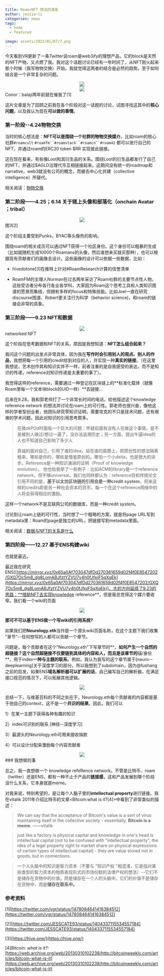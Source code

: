 ```yaml
---
title: Roam+NFT 想法的演变
author: jessie-li
categories: news
tags:
  - home
  - featured
 
image: assets/2022/01/07/7.png
---
```

今天看到VR更新了一条Twitter说roam是web3ify的理想产品，它的block是天然的NFT产物，又点燃了我。我对这个话题讨论已经有一年时间了，从NFT刚火起来那个时候（我写物物交换）开始，我就觉得这两者的结合是必然的趋势。至于如何结合是一个非常复杂的问题。

<div align=center><img src="/assets/2022/01/07/2.png"/></div>

<div align=center><img src="/assets/2022/01/07/3.png"/></div>
Conor：balaji两年前就在催我了[1]

这片文章是为了回顾之前我在各个阶段对这一话题的讨论，试图寻找这其中的**核心问题**，以及我认为现在**可以做的事情**。

### 第一阶段--4.24物物交换

当时的核心想法是：**NFT可以是围绕一个社群的物物交换媒介**。比如roam的核心社群`#roamcult` `#roamfm``#roamstack``#roamcn``#roam42` 都可以发行自己的NFT，并通过roam的ERC20 token $RR 实现彼此链接。

这在现在看来，有些像Loot和其衍生品的关系。围绕Loot的衍生品都发行了自己的NFT，并通过$AGLD治理代币互相链接起来。这期间没有统一的roadmap和narrative，web3就没有公司的概念，而被去中心化共建（collective intelligence）所替代。

相关阅读：[物物交换](http://mp.weixin.qq.com/s?__biz=MzU5NjQxNzQ3Mw==&mid=2247485324&idx=1&sn=823a31c533d989d2db4e29f6cbb03b28&chksm=fe624922c915c034509add88d20010a45445ffceeba632e89ec877ee4a1634231b68b190e880&scene=21#wechat_redirect)

### 第二阶段——4.25；6.14 关于链上头像和部落化（onchain Avatar ；tribal）

<div align=center><img src="/assets/2022/01/07/4.png"/></div>
图3[2]

这个阶段主要受到Punks，BYAC等头像热的影响。

围绕roam的相关成员可以通过NFT获得一个社区身份。这个身份可以粗暴的生成（比如就随机生成10000个Roamans的头像，然后谁想来买就买那种），也可以根据现有贡献者们的画像去设计。这些画像的设计可以依据一些数据，比如：

- hivedotone[3]在推特上针对#RoamResearch计算的信誉清单

- RoamFM的主理人Norman在过去两年采访了Roam社群的主要节点性人物。这些受访者分布各行各业各学科，大家因为Roam这个思考工具和人类知识图谱的愿景而集结，但拥有多样的focus和特殊技能。比如Joel一直在研究discourse图谱、Robert更关注行为科学（behavior science)，和roam的链接会非常的具象。

### 第三阶段——9.23 NFT和数据
<div align=center><img src="/assets/2022/01/07/5.png"/></div>
networked NFT

这个阶段在思考数据和NFT的关系，原因是我想知道：**NFT怎么组合起来？**

我问这个问题的出发点非常具体，因为我在**写作时会引用别人的观点、别人的作品**，我想把每一个引用的credit给到对应的人，并实现一种**真实的链接**。（在这里我想说，艺术创作其和知识实并不一样，前者注重的是自我感受的表达，而不是知识的传递，reference对知识传递是太重要的事了）。

我觉得这样的reference，需要通过一种登记在区块链上的**标准化载体（就像Roam里每一个文本块block的UID一样）**去链接...

后来在9.28，我和郭老师打了一个非常长时间的电话，给他描述这个knowledge reference network 的想法并讨论在roam上的可行性。郭老师也很兴奋，像他这样的学者型创业者，他团队研究零知识证明，需要攻克的不只是技术问题，还有艰难的学术问题，因此对知识的引用思考颇多。

>在做zkPOd时面临一个巨大的问题：怀疑前面有没有人在做这个事情，是不是被别人做过/想过一遍了，没办法追溯历史；另一方面，提出牛逼idea的人也不知道自己影响了多少人

>真诚的面对自己，引用了谁的idea，站在谁的肩膀上，把原创性的想法隔离粗来，哪些是你的，哪些是借鉴原创的。哪怕一个小delta，也是很大的进步。Reference是一种知识演进的证明（Proof of knowledge evolution）。
他也给我举了一些例子：比如ACM的library是一个reference network，但不够universal。我们也同样都认为：reference将和传统论文引用不同的是，**基于以太坊区块链的引用会是一种credit system**，将来这样的credits即是另一种社会资本的货币，每一个在这个reference网络中的人将会获得相应的激励。

这样一个network不是互联网公司的数据库，而是一种credit system。

讨论到让roam上链的可行性，当时想了一个粗略的方案，就是将page URL写到metadata里：Roam的page是独立的URL，把链接写到metadata里面。

相关阅读：[数据与NFT的关系是什么](http://mp.weixin.qq.com/s?__biz=MzU5NjQxNzQ3Mw==&mid=2247486625&idx=1&sn=a437f5fbcf6650864be862df3eac467c&chksm=fe62420fc915cb197bb7a97c25ef45e71f9c37f6cb22d5b1fc54500834b43d857a11ec8337b7&scene=21#wechat_redirect)

### 第四阶段——12.27 基于ENS构建wiki

也就是最近。

最近我在研究ENS[[https://mirror.xyz/0x65a0Af703047dfDd270361659d02f4f0E8547202/GXQ7Oc5m8_dg8LomABJfztYZVU7v4h0fJfpiF5qXqEk](https://mirror.xyz/0x65a0Af703047dfDd270361659d02f4f0E8547202/GXQ7Oc5m8_dg8LomABJfztYZVU7v4h0fJfpiF5qXqEk)]。大的方向延续了9.23的思路：**借助NFT去实现knowledge reference**，但是我总觉得这个媒介要收窄。我们看一个wiki的页面

<div align=center><img src="/assets/2022/01/07/6.png"/></div>

**那可不可以基于ENS做一个写wiki的引用系统?**

如果我们把**Neurology.eth**当作是一个源头wiki页面名称，在这个主题下我们收集 "章节"--任何想写的人都可以贡献一个章节。

问题是，每个贡献者在这个"Neurology.eth"下写章节时**，**如何产生一个自然的超链接？这个自然超链接不仅要链到具体的内容和人，而且是该章节的**锚/身份**，用于index**一种与主题的联系**。例如，我认为我写的这个章节属于[neuro--deeplearning]关于深度学习的部分。所以我想到了subdomain，因为@fushang之前的启发，如果ENS**域名解析器可以扩展的话**，自己编写自己的解析器，在满足接口规范的情况下，可以拓展其他逻辑。

<div align=center><img src="/assets/2022/01/07/7.png"/></div>

总结一下，与维基百科的不同之处在于，Neurology.eth每个贡献者的内容都是基于他自己的context，这不是一个**共识的结果**。因此，我们可以

1）在某一主题下获得各种有趣的知识

2）index可识别的联系 [神经--深度学习]

3）最源头的Neurology.eth可用来接收捐款

4）可以设计分配来激励每个内容贡献者


<div align=center><img src="/assets/2022/01/07/8.png"/></div>
### 我想做的事

总之，我一直想做一个 knowledge refeRence network。不管是比特币、roam（twitter）还是ENS，都有一种不止于产品的**链接感**，这和产品发展到哪个阶段没什么关系，它本身就是meme。

对我来说，特别希望的，是让每个人脑子里的**intellectual property**进行链接。我在vitalik 2011年介绍比特币的文章<Bitcoin:what is it?[4]>中看到了非常类似的描述：

>We can say that the acceptance of Bitcoin's value is a sort of virus maintaining itself in the collective society - essentially, **Bitcoin is a meme**. ——vitalik 


>just like a factory is physical capital and knowledge in one's head is intellectual capital (not to be confused with "intellectual property", the idea of a legal property right to market share on physical expressions of certain types of intellectual capital) - they are value stored not in goods, but in connections.


>一个人头脑中的知识是智力资本（不要与 "知识产权 "相混淆，它是指对某些类型的智力资本的物质表现形式的市场份额的法律产权的想法）--它们不是储存在货物中的价值，而是储存在一个人的头脑中。它们的价值不是储存在货物中，而是**储存在联系中。**
### 参考资料

[1][https://twitter.com/vgr/status/1478084641416384512](https://twitter.com/vgr/status/1478084641416384512)


[2][https://twitter.com/JESSCATE93/status/1404337115534557184](https://twitter.com/JESSCATE93/status/1404337115534557184)

[3][https://hive.one/](https://hive.one/)

[4]*Bitcoin: what is it?:*[https://web.archive.org/web/20130310102238/http://bitcoinweekly.com/articles/bitcoin-what-is-it](https://web.archive.org/web/20130310102238/http://bitcoinweekly.com/articles/bitcoin-what-is-it)

 